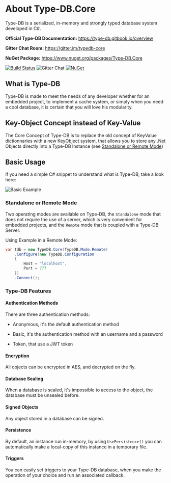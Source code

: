 # About Type-DB.Core

Type-DB is a serialized, in-memory and strongly typed database system developed in C#.

**Official Type-DB Documentation:** <https://type-db.gitbook.io/overview>

**Gitter Chat Room:** <https://gitter.im/typedb-core>

**NuGet Package:** <https://www.nuget.org/packages/Type-DB.Core>

[![Build Status](https://travis-ci.com/Type-DB/Core.svg?branch=development)](https://travis-ci.com/Type-DB/Core)
![Gitter Chat](https://badges.gitter.im/typedb-core.png)
[![NuGet](https://img.shields.io/badge/NuGet-0.0.0.152-blue.svg)](https://www.nuget.org/packages/Type-DB.Core)

## What is Type-DB

Type-DB is made to meet the needs of any developer whether for an embedded project, to implement a cache system, or simply when you need a cool database, it is certain that you will love his modularity.

## Key-Object Concept instead of Key-Value

The Core Concept of Type-DB is to replace the old concept of KeyValue dictionnaries with a new KeyObject system, that allows you to store any .Net Objects directly into a Type-DB Instance (see [Standalone or Remote Mode](#standalone-or-remote-mode))

## Basic Usage

If you need a simple C# snippet to understand what is Type-DB, take a look here:

![Basic Example](https://user-images.githubusercontent.com/5221349/52921571-cfcc1180-3318-11e9-9061-3bf58bab5c98.png)

### Standalone or Remote Mode

Two operating modes are available on Type-DB, the `Standalone` mode that does not require the use of a server, which is very convenient for embedded projects, and the `Remote` mode that is coupled with a Type-DB Server.

Using Example in a Remote Mode:

```csharp
var tdb = new TypeDB.Core(TypeDB.Mode.Remote)
    .Configure(new TypeDB.Configuration
    {
        Host = "localhost",
        Port = 777
    })
    .Connect();
```

### Type-DB Features

#### Authentication Methods

There are three authentication methods:

- Anonymous, it's the default authentication method

- Basic, it's the authentication method with an username and a password

- Token, that use a JWT token

#### Encryption

All objects can be encrypted in AES, and decrypted on the fly.

#### Database Sealing

When a database is sealed, it's impossible to access to the object, the database must be unsealed before.

#### Signed Objects

Any object stored in a database can be signed.

#### Persistence

By default, an instance run in-memory, by using `UsePersistence()` you can automatically make a local-copy of this instance in a temporary file.

#### Triggers

You can easily set triggers to your Type-DB database, when you make the operation of your choice and run an associated callback.
